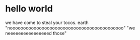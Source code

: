 # hello world
we have come to steal your tocos.
earth "nooooooooooooooooooooooooooooooooooooooooooo" "we neeeeeeeeeeeeeeeed those"